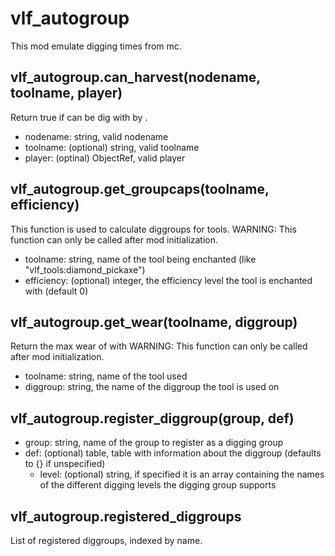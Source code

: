 # vlf_autogroup
This mod emulate digging times from mc.

## vlf_autogroup.can_harvest(nodename, toolname, player)
Return true if <nodename> can be dig with <toolname> by <player>.
* nodename: string, valid nodename
* toolname: (optional) string, valid toolname
* player: (optinal) ObjectRef, valid player

## vlf_autogroup.get_groupcaps(toolname, efficiency)
This function is used to calculate diggroups for tools.
WARNING: This function can only be called after mod initialization.
* toolname: string, name of the tool being enchanted (like "vlf_tools:diamond_pickaxe")
* efficiency: (optional) integer, the efficiency level the tool is enchanted with (default 0)

## vlf_autogroup.get_wear(toolname, diggroup)
Return the max wear of <toolname> with <diggroup>
WARNING: This function can only be called after mod initialization.
* toolname: string, name of the tool used
* diggroup: string, the name of the diggroup the tool is used on

## vlf_autogroup.register_diggroup(group, def)
* group: string, name of the group to register as a digging group
* def: (optional) table, table with information about the diggroup (defaults to {} if unspecified)
    * level: (optional) string, if specified it is an array containing the names of the different digging levels the digging group supports

## vlf_autogroup.registered_diggroups
List of registered diggroups, indexed by name.